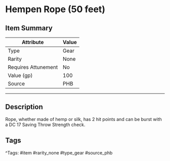 # Hempen Rope (50 feet)

## Item Summary

| Attribute            | Value                        |
|----------------------|------------------------------|
| Type                 | Gear |
| Rarity               | None             |
| Requires Attunement  | No                |
| Value (gp)           | 100    |
| Source               | PHB |

---

## Description

Rope, whether made of hemp or silk, has 2 hit points and can be burst with a DC 17 Saving Throw Strength check.

## Tags

^Tags: #item #rarity_none #type_gear #source_phb